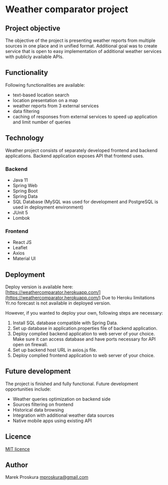 # Weather comparator project

## Project objective
The objective of the project is presenting weather reports from multiple sources in one place and in unified format. Additional goal was to create service that is open to easy implementation of additional weather services with publicly available APIs.

## Functionality
Following functionalities are available:
* text-based location search
* location presentation on a map
* weather reports from 3 external services
* data filtering
* caching of responses from external services to speed up application and limit number of queries

## Technology
Weather project consists of separately developed frontend and backend applications. Backend application exposes API that frontend uses.

### Backend

* Java 11
* Spring Web
* Spring Boot
* Spring Data
* SQL Database (MySQL was used for development and PostgreSQL is used in deployment environment)
* JUnit 5
* Lombok

### Frontend

* React JS
* Leaflet
* Axios
* Material UI

## Deployment
Deploy version is available here: [https://weathercomparator.herokuapp.com/](https://weathercomparator.herokuapp.com/)
Due to Heroku limitations Yr.no forecast is not available in deployed version.

However, if you wanted to deploy your own, following steps are necessary:
1. Install SQL database compatible with Spring Data.
2. Set up database in application.properties file of backend application.
3. Deploy complied backend application to web server of your choice. Make sure it can access database and have ports necessary for API open on firewall.
4. Set up backend host URL in axios.js file.
5. Deploy complied frontend application to web server of your choice.

## Future development
The project is finished and fully functional. Future development opportunities include:
* Weather queries optimization on backend side
* Sources filtering on frontend
* Historical data browsing
* Integration with additional weather data sources
* Native mobile apps using existing API

## Licence
[MIT licence](https://choosealicense.com/licenses/mit/)

## Author
Marek Proskura [mproskura@gmail.com](mailto:mproskura@gmail.com)